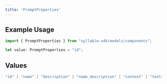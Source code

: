 ```yaml
---
title: 'PromptProperties'
---
```


## Example Usage

```typescript
import { PromptProperties } from "syllable-sdk/models/components";

let value: PromptProperties = "id";
```

## Values

```typescript
"id" | "name" | "description" | "name_description" | "context" | "tools" | "llm_config" | "last_updated" | "last_updated_by" | "agent_count"
```